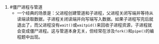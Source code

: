 1. #僵尸进程与管道 
	* 一个经典的场景是：父进程创建管道和子进程，父进程关闭写端并等待从读端读取数据，子进程关闭读端并向写端写入数据。如果子进程写完后就退出了，而父进程没有`wait()`或`waitpid()`来回收子进程资源，子进程就会变成僵尸进程。这与管道本身无关，但经常在涉及`fork()`和`pipe()`的编程题中出现。